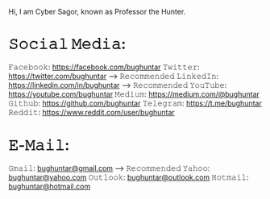 Hi,
I am Cyber Sagor, known as Professor the Hunter.

# 𝚂𝚘𝚌𝚒𝚊𝚕 𝙼𝚎𝚍𝚒𝚊:
𝙵𝚊𝚌𝚎𝚋𝚘𝚘𝚔: https://facebook.com/bughuntar
𝚃𝚠𝚒𝚝𝚝𝚎𝚛: https://twitter.com/bughuntar --> 𝚁𝚎𝚌𝚘𝚖𝚖𝚎𝚗𝚍𝚎𝚍
𝙻𝚒𝚗𝚔𝚎𝚍𝙸𝚗: https://linkedin.com/in/bughuntar --> 𝚁𝚎𝚌𝚘𝚖𝚖𝚎𝚗𝚍𝚎𝚍
𝚈𝚘𝚞𝚃𝚞𝚋𝚎: https://youtube.com/bughuntar
𝙼𝚎𝚍𝚒𝚞𝚖: https://medium.com/@bughuntar
𝙶𝚒𝚝𝚑𝚞𝚋: https://github.com/bughuntar
𝚃𝚎𝚕𝚎𝚐𝚛𝚊𝚖: https://t.me/bughuntar
𝚁𝚎𝚍𝚍𝚒𝚝: https://www.reddit.com/user/bughuntar

# 𝙴-𝙼𝚊𝚒𝚕:
𝙶𝚖𝚊𝚒𝚕: bughuntar@gmail.com --> 𝚁𝚎𝚌𝚘𝚖𝚖𝚎𝚗𝚍𝚎𝚍
𝚈𝚊𝚑𝚘𝚘: bughuntar@yahoo.com
𝙾𝚞𝚝𝚕𝚘𝚘𝚔: bughuntar@outlook.com
𝙷𝚘𝚝𝚖𝚊𝚒𝚕: bughuntar@hotmail.com

<!---
cybersagor/cybersagor is a ✨ special ✨ repository because its `README.md` (this file) appears on your GitHub profile.
You can click the Preview link to take a look at your changes.
--->
